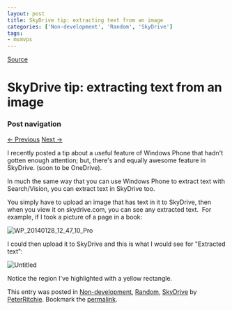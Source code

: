 ```yaml
---
layout: post
title: SkyDrive tip: extracting text from an image
categories: ['Non-development', 'Random', 'SkyDrive']
tags:
- msmvps
---
```

[Source](http://pr-blog.azurewebsites.net/2014/01/28/skydrive-tip-extracting-text-from-an-image/ "Permalink to SkyDrive tip: extracting text from an image")

# SkyDrive tip: extracting text from an image

### Post navigation

[← Previous][1] [Next →][2]

I recently posted a tip about a useful feature of Windows Phone that hadn't gotten enough attention; but, there's and equally awesome feature in SkyDrive. (soon to be OneDrive).

In much the same way that you can use Windows Phone to extract text with Search/Vision, you can extract text in SkyDrive too.

You simply have to upload an image that has text in it to SkyDrive, then when you view it on skydrive.com, you can see any extracted text.  For example, if I took a picture of a page in a book:

![WP_20140128_12_47_10_Pro][3]

I could then upload it to SkyDrive and this is what I would see for "Extracted text":

![Untitled][4]

Notice the region I've highlighted with a yellow rectangle.  

This entry was posted in [Non-development][5], [Random][6], [SkyDrive][7] by [PeterRitchie][8]. Bookmark the [permalink][9]. 

[1]: http://pr-blog.azurewebsites.net/2014/01/20/windows-phone-8-tip-copy-and-paste-from-paper-book/
[2]: http://pr-blog.azurewebsites.net/2014/02/02/the-case-of-the-enigmatic-error-0x89721200/
[3]: http://pr-blog.azurewebsites.net/wp-content/uploads/2014/01/WP_20140128_12_47_10_Pro_thumb.jpg "WP_20140128_12_47_10_Pro"
[4]: http://pr-blog.azurewebsites.net/wp-content/uploads/2014/01/Untitled_thumb.png "Untitled"
[5]: http://pr-blog.azurewebsites.net/category/nondev/
[6]: http://pr-blog.azurewebsites.net/category/random/
[7]: http://pr-blog.azurewebsites.net/category/skydrive/
[8]: http://pr-blog.azurewebsites.net/author/peterritchie/
[9]: http://pr-blog.azurewebsites.net/2014/01/28/skydrive-tip-extracting-text-from-an-image/ "Permalink to SkyDrive tip: extracting text from an image"

